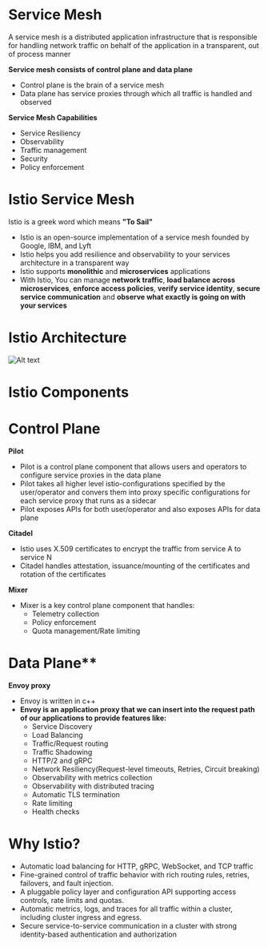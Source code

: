 # Service Mesh

A service mesh is a distributed application infrastructure that is responsible for handling network traffic on behalf of the application in a transparent, out of process manner

**Service mesh consists of control plane and data plane**
* Control plane is the brain of a service mesh
* Data plane has service proxies through which all traffic is handled and observed

**Service Mesh Capabilities**
* Service Resiliency
* Observability
* Traffic management
* Security
* Policy enforcement

# Istio Service Mesh
Istio is a greek word which means **"To Sail"**
* Istio is an open-source implementation of a service mesh founded by Google, IBM, and Lyft
* Istio helps you add resilience and observability to your services architecture in a transparent way
* Istio supports **monolithic** and **microservices** applications
* With Istio, You can manage **network traffic**, **load balance across microservices**, **enforce access policies**, **verify service identity**, **secure service communication** and **observe what exactly is going on with your services**

# Istio Architecture
![Alt text](https://istio.io/docs/concepts/what-is-istio/arch.svg)

# Istio Components
# Control Plane
**Pilot**
* Pilot is a control plane component that allows users and operators to configure service proxies in the data plane
* Pilot takes all higher level istio-configurations specified by the user/operator and convers them into proxy specific configurations for each service proxy that runs as a sidecar
* Pilot exposes APIs for both user/operator and also exposes APIs for data plane

**Citadel**
* Istio uses X.509 certificates to encrypt the traffic from service A to service N
* Citadel handles attestation, issuance/mounting of the certificates and rotation of the certificates

**Mixer**
* Mixer is a key control plane component that handles:
  * Telemetry collection
  * Policy enforcement
  * Quota management/Rate limiting

# Data Plane**
**Envoy proxy**
* Envoy is written in c++
* **Envoy is an application proxy that we can insert into the request path of our applications to provide features like:**
  * Service Discovery
  * Load Balancing
  * Traffic/Request routing
  * Traffic Shadowing
  * HTTP/2 and gRPC
  * Network Resiliency(Request-level timeouts, Retries, Circuit breaking)
  * Observability with metrics collection
  * Observability with distributed tracing
  * Automatic TLS termination
  * Rate limiting
  * Health checks

# Why Istio?
* Automatic load balancing for HTTP, gRPC, WebSocket, and TCP traffic
* Fine-grained control of traffic behavior with rich routing rules, retries, failovers, and fault injection.
* A pluggable policy layer and configuration API supporting access controls, rate limits and quotas.
* Automatic metrics, logs, and traces for all traffic within a cluster, including cluster ingress and egress.
* Secure service-to-service communication in a cluster with strong identity-based authentication and authorization
